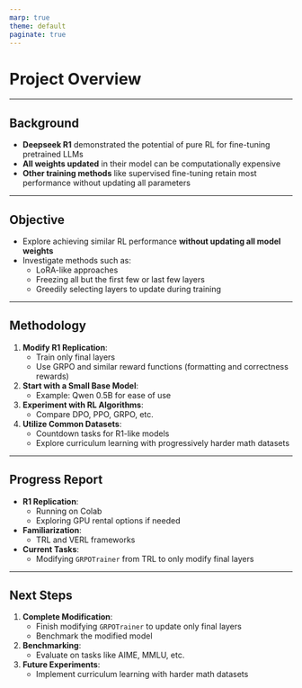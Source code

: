 ```yaml
---
marp: true
theme: default
paginate: true
---
```


# Project Overview

---

## Background

- **Deepseek R1** demonstrated the potential of pure RL for fine-tuning pretrained LLMs
- **All weights updated** in their model can be computationally expensive
- **Other training methods** like supervised fine-tuning retain most performance without updating all parameters

---

## Objective

- Explore achieving similar RL performance **without updating all model weights**
- Investigate methods such as:
  - LoRA-like approaches
  - Freezing all but the first few or last few layers
  - Greedily selecting layers to update during training

---

## Methodology

1. **Modify R1 Replication**:
   - Train only final layers
   - Use GRPO and similar reward functions (formatting and correctness rewards)
2. **Start with a Small Base Model**:
   - Example: Qwen 0.5B for ease of use
3. **Experiment with RL Algorithms**:
   - Compare DPO, PPO, GRPO, etc.
4. **Utilize Common Datasets**:
   - Countdown tasks for R1-like models
   - Explore curriculum learning with progressively harder math datasets

---

## Progress Report

- **R1 Replication**:
  - Running on Colab
  - Exploring GPU rental options if needed
- **Familiarization**:
  - TRL and VERL frameworks
- **Current Tasks**:
  - Modifying `GRPOTrainer` from TRL to only modify final layers

---

## Next Steps

1. **Complete Modification**:
   - Finish modifying `GRPOTrainer` to update only final layers
   - Benchmark the modified model
2. **Benchmarking**:
   - Evaluate on tasks like AIME, MMLU, etc.
3. **Future Experiments**:
   - Implement curriculum learning with harder math datasets

